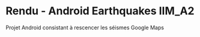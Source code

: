 # Rendu - Android Earthquakes IIM_A2

Projet Android consistant à rescencer les séismes Google Maps
